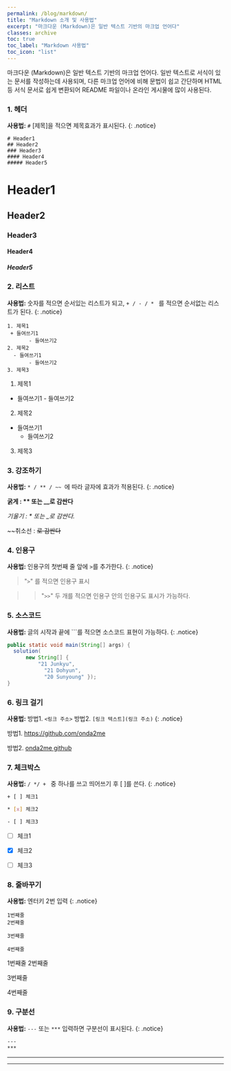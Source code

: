 ```yaml
---
permalink: /blog/markdown/
title: "Markdown 소개 및 사용법"
excerpt: "마크다운 (Markdown)은 일반 텍스트 기반의 마크업 언어다"
classes: archive
toc: true
toc_label: "Markdown 사용법"
toc_icon: "list"
---
```


마크다운 (Markdown)은 일반 텍스트 기반의 마크업 언어다. 
일반 텍스트로 서식이 있는 문서를 작성하는데 사용되며,
다른 마크업 언어에 비해 문법이 쉽고 간단하며
HTML 등 서식 문서로 쉽게 변환되어 README 파일이나 온라인 게시물에 많이 사용된다.

### 1. 헤더
**사용법:**  `#` [제목]을 적으면 제목효과가 표시된다. 
{: .notice}
```
# Header1 
## Header2 
### Header3 
#### Header4 
##### Header5
```

# Header1
## Header2
### Header3
#### Header4
##### Header5

### 2. 리스트
**사용법:**  숫자를 적으면 순서있는 리스트가 되고,  `+ / - / * ` 를 적으면 순서없는 리스트가 된다.
{: .notice}

```
1. 제목1
 + 들여쓰기1
       - 들여쓰기2
2. 제목2
  - 들여쓰기1
       - 들여쓰기2
3. 제목3  
```
1. 제목1
 + 들여쓰기1
       - 들여쓰기2
2. 제목2
  - 들여쓰기1
       - 들여쓰기2
3. 제목3 



### 3. 강조하기
**사용법:**  `* / ** / ~~ `에 따라 글자에 효과가 적용된다.
{: .notice}


**굵게 : ** 또는 __로 감싼다**

*기울기 : * 또는 _로 감싼다.*

~~취소선 : ~~로 감싼다~~


### 4. 인용구
**사용법:**  인용구의 첫번째 줄 앞에 `>`를 추가한다.
{: .notice}

> "`>`" 를 적으면 인용구 표시

>> "`>>`" 두 개를 적으면 인용구 안의 인용구도 표시가 가능하다.

### 5. 소스코드
**사용법:**  글의 시작과 끝에 ```를 적으면 소스코드 표현이 가능하다.
{: .notice}

```java
public static void main(String[] args) {
  solution(
	  new String[] {
		  "21 Junkyu",
			"21 Dohyun",
			"20 Sunyoung" });
}
```

### 6. 링크 걸기
**사용법:**  방법1. `<링크 주소>` 방법2. `[링크 텍스트](링크 주소)`
{: .notice}

방법1. <https://github.com/onda2me>

방법2. [onda2me github](https://github.com/onda2me)


### 7. 체크박스
**사용법:**   `/ */ + ` 중 하나를 쓰고 띄어쓰기 후 [ ]를 쓴다. 
{: .notice}

``` bash
+ [ ] 체크1 

* [x] 체크2

- [ ] 체크3
```

+ [ ] 체크1 
* [x] 체크2
- [ ] 체크3

### 8. 줄바꾸기
**사용법:**  엔터키 2번 입력
{: .notice}
```
1번째줄
2번째줄

3번째줄  

4번째줄
```
1번째줄
2번째줄

3번째줄

4번째줄

### 9. 구분선
**사용법:**  `---` 또는 `***` 입력하면 구분선이 표시된다.
{: .notice}
```bash
---
***
```
---
***


